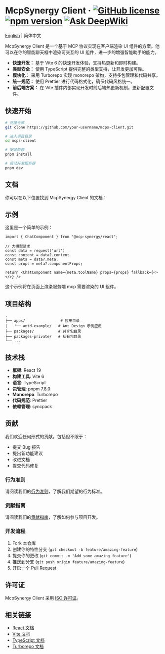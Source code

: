 # McpSynergy Client &middot; [![GitHub license](https://img.shields.io/badge/license-ISC-blue.svg)](LICENSE) [![npm version](https://img.shields.io/npm/v/mcps-client.svg?style=flat)](https://www.npmjs.com/package/mcps-client) [![Ask DeepWiki](https://deepwiki.com/badge.svg)](https://deepwiki.com/McpSynergy/client)

[English](README.md) | 简体中文

McpSynergy Client 是一个基于 MCP 协议实现在客户端渲染 UI 组件的方案。他可以在你的智能聊天框中渲染可交互的 UI 组件，进一步的增强智能助手的能力。

* **快速开发：** 基于 Vite 6 的快速开发体验，支持热更新和即时构建。
* **类型安全：** 使用 TypeScript 提供完整的类型支持，让开发更加可靠。
* **模块化：** 采用 Turborepo 实现 monorepo 架构，支持多包管理和代码共享。
* **统一规范：** 使用 Prettier 进行代码格式化，确保代码风格统一。
* **前后端方案：** 在 Vite 插件内部实现开发时前后端热更新机制，更新配置文件。


## 快速开始

```bash
# 克隆仓库
git clone https://github.com/your-username/mcps-client.git

# 进入项目目录
cd mcps-client

# 安装依赖
pnpm install

# 启动开发服务器
pnpm dev
```

## 文档

你可以在以下位置找到 McpSynergy Client 的文档：

## 示例

这里是一个简单的示例：

```tsx
import { ChatComponent } from "@mcp-synergy/react";

// 大模型请求
const data = request('url')
const content = data?.content
const meta = data?.meta;
const props = meta?.componentProps;

return <ChatComponent name={meta.toolName} props={props} fallback={<></>} />
```

这个示例将在页面上渲染服务端 mcp 需要渲染的 UI 组件。

## 项目结构

```
.
├── apps/                # 应用目录
│   └── antd-example/   # Ant Design 示例应用
├── packages/           # 共享包目录
├── packages-private/   # 私有包目录
└── ...
```

## 技术栈

* **框架**: React 19
* **构建工具**: Vite 6
* **语言**: TypeScript
* **包管理**: pnpm 7.8.0
* **Monorepo**: Turborepo
* **代码规范**: Prettier
* **依赖管理**: syncpack

## 贡献

我们欢迎任何形式的贡献，包括但不限于：

* 提交 Bug 报告
* 提出新功能建议
* 改进文档
* 提交代码修复

### 行为准则

请阅读我们的[行为准则](CODE_OF_CONDUCT.md)，了解我们期望的行为标准。

### 贡献指南

请阅读我们的[贡献指南](CONTRIBUTING.md)，了解如何参与项目开发。

### 开发流程

1. Fork 本仓库
2. 创建你的特性分支 (`git checkout -b feature/amazing-feature`)
3. 提交你的更改 (`git commit -m 'Add some amazing feature'`)
4. 推送到分支 (`git push origin feature/amazing-feature`)
5. 开启一个 Pull Request

## 许可证

McpSynergy Client 采用 [ISC 许可证](LICENSE)。

## 相关链接

* [React 文档](https://react.dev/)
* [Vite 文档](https://vitejs.dev/)
* [TypeScript 文档](https://www.typescriptlang.org/)
* [Turborepo 文档](https://turbo.build/repo)

